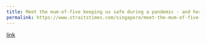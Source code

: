 ```yaml
---
title: Meet the mum-of-five keeping us safe during a pandemic - and her 'cute' robot
permalink: https://www.straitstimes.com/singapore/meet-the-mum-of-five-keeping-us-safe-during-a-pandemic-and-her-cute-robot
---
```

[link](https://www.straitstimes.com/singapore/meet-the-mum-of-five-keeping-us-safe-during-a-pandemic-and-her-cute-robot)